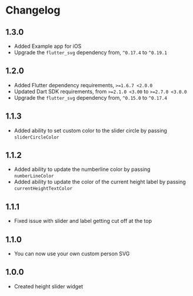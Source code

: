 # Changelog

## 1.3.0
 * Added Example app for iOS
 * Upgrade the `flutter_svg` dependency from, `^0.17.4` to `^0.19.1`

## 1.2.0

  * Added Flutter dependency requirements, `>=1.6.7 <2.0.0`
  * Updated Dart SDK requirements, from `>=2.1.0 <3.00` to `>=2.7.0 <3.0.0`
  * Upgrade the `flutter_svg` dependency from, `^0.15.0` to `^0.17.4`

## 1.1.3

  * Added ability to set custom color to the slider circle by passing `sliderCircleColor`

## 1.1.2

  * Added ability to update the numberline color by passing `numberLineColor`
  * Added ability to update the color of the current height label by passing `currentHeightTextColor`

## 1.1.1

  * Fixed issue with slider and label getting cut off at the top

## 1.1.0

  * You can now use your own custom person SVG

## 1.0.0

  * Created height slider widget
